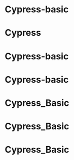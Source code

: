 # Cypress-basic
# Cypress
# Cypress-basic
# Cypress-basic
# Cypress_Basic
# Cypress_Basic
# Cypress_Basic
